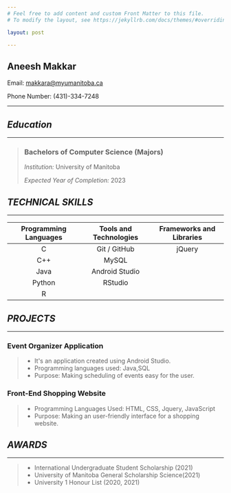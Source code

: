 ```yaml
---
# Feel free to add content and custom Front Matter to this file.
# To modify the layout, see https://jekyllrb.com/docs/themes/#overriding-theme-defaults

layout: post

---
```

## Aneesh Makkar
Email: makkara@myumanitoba.ca

Phone Number: (431)-334-7248  

---
  
## _**Education**_
---
> ### **Bachelors of Computer Science (Majors)**
>
>*Institution:* University of Manitoba
>
>*Expected Year of Completion:* 2023
>

## _**TECHNICAL SKILLS**_
---

| Programming Languages | Tools and Technologies | Frameworks and Libraries |
| :-------------------: | :--------------------: | :----------------------: |
|           C           |      Git / GitHub      |          jQuery          |
|          C++          |         MySQL          |                          |
|         Java          |     Android Studio     |                          |
|        Python         |      RStudio           |                          |
|           R           |                        |                          |


## _**PROJECTS**_
---
### **Event Organizer Application**
>* It's an application created using Android Studio.
>* Programming languages used: Java,SQL
>* Purpose: Making scheduling of events easy for 
> the user.

### **Front-End Shopping Website**
>* Programming Languages Used: HTML, CSS, Jquery, 
>  JavaScript
>* Purpose: Making an user-friendly interface for 
> a shopping website.

## _**AWARDS**_
---
>* International Undergraduate Student Scholarship 
>  (2021)
>* University of Manitoba General Scholarship 
>  Science(2021)
>* University 1 Honour List (2020, 2021)
 
